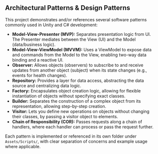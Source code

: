 ## Architectural Patterns & Design Patterns

This project demonstrates and/or references several software patterns commonly used in Unity and C# development:

- **Model-View-Presenter (MVP):** Separates presentation logic from UI. The Presenter mediates between the View (UI) and the Model (data/business logic).
- **Model-View-ViewModel (MVVM):** Uses a ViewModel to expose data and commands from the Model to the View, enabling two-way data binding and a reactive UI.
- **Observer:** Allows objects (observers) to subscribe to and receive updates from another object (subject) when its state changes (e.g., events for health changes).
- **Repository:** Provides a layer for data access, abstracting the data source and centralizing data logic.
- **Factory:** Encapsulates object creation logic, allowing for flexible instantiation of objects without specifying exact classes.
- **Builder:** Separates the construction of a complex object from its representation, allowing step-by-step creation.
- **Visitor:** Lets you define new operations on objects without changing their classes, by passing a visitor object to elements.
- **Chain of Responsibility (COR):** Passes requests along a chain of handlers, where each handler can process or pass the request further.

Each pattern is implemented or referenced in its own folder under `Assets/Scripts/`, with clear separation of concerns and example usage where applicable.